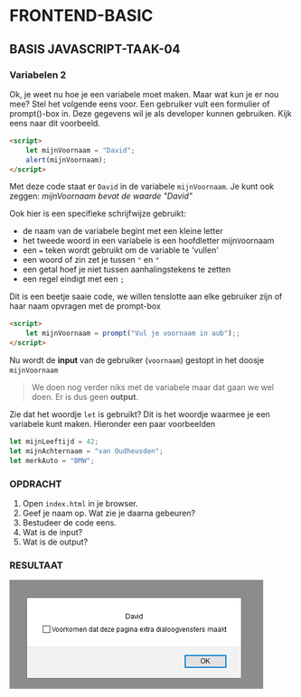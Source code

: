 # FRONTEND-BASIC

## BASIS JAVASCRIPT-TAAK-04

### Variabelen 2

Ok, je weet nu hoe je een variabele moet maken. Maar wat kun je er nou mee? Stel het volgende eens voor. Een gebruiker vult een formulier of prompt()-box in. Deze gegevens wil je als developer kunnen gebruiken. Kijk eens naar dit voorbeeld.

```html
<script>
    let mijnVoornaam = "David";
    alert(mijnVoornaam);
</script>
```

Met deze code staat er `David` in de variabele `mijnVoornaam`. Je kunt ook zeggen: _mijnVoornaam bevat de waarde "David"_

Ook hier is een specifieke schrijfwijze gebruikt:

- de naam van de variabele begint met een kleine letter
- het tweede woord in een variabele is een hoofdletter mijn`V`oornaam
- een `=` teken wordt gebruikt om de variable te 'vullen'
- een woord of zin zet je tussen `"` en `"`
- een getal hoef je niet tussen aanhalingstekens te zetten
- een regel eindigt met een `;`

Dit is een beetje saaie code, we willen tenslotte aan elke gebruiker zijn of haar naam opvragen met de prompt-box

```html
<script>
    let mijnVoornaam = prompt("Vul je voornaam in aub");;
</script>
```

Nu wordt de __input__ van de gebruiker (`voornaam`) gestopt in het doosje `mijnVoornaam`

> We doen nog verder niks met de variabele maar dat gaan we wel doen. Er is dus geen __output__.

Zie dat het woordje `let` is gebruikt? Dit is het woordje waarmee je een variabele kunt maken. Hieronder een paar voorbeelden

```js
let mijnLeeftijd = 42;
let mijnAchternaam = "van Oudheusden";
let merkAuto = "BMW";
```

### OPDRACHT

1. Open `index.html` in je browser.
2. Geef je naam op. Wat zie je daarna gebeuren?
3. Bestudeer de code eens.
4. Wat is de input?
5. Wat is de output?

### RESULTAAT

![Variabele](images/variabele.png)


<!--- ------------ DIT COMMENTAAR LATEN STAAN AUB ------------
------------------ ------------------------------ ------------
------------------ eagle ref:91571551
------------------ ------------------------------ ------------
------------------ DIT COMMENTAAR LATEN STAAN AUB -------- -->